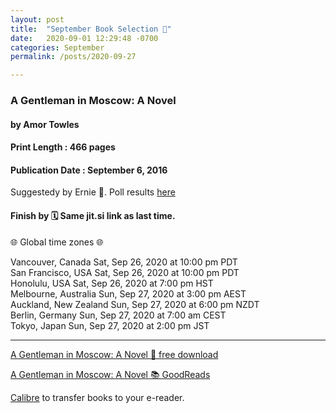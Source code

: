```yaml
---
layout: post
title:  "September Book Selection 🍁"
date:   2020-09-01 12:29:48 -0700
categories: September
permalink: /posts/2020-09-27

---
```

### A Gentleman in Moscow: A Novel
#### by Amor Towles
#### Print Length : 466 pages
#### Publication Date : September 6, 2016

Suggestedy by Ernie 🍁. Poll results [here](https://www.survey-maker.com/results3093925xEb124370-96#tab-2)


#### Finish by 🗓️ Same jit.si link as last time. 

🌐 Global time zones 🌐

Vancouver, Canada        Sat, Sep 26, 2020 at 10:00 pm PDT    
San Francisco, USA       Sat, Sep 26, 2020 at 10:00 pm PDT    
Honolulu, USA            Sat, Sep 26, 2020 at 7:00 pm HST     
Melbourne, Australia     Sun, Sep 27, 2020 at 3:00 pm AEST    
Auckland, New Zealand    Sun, Sep 27, 2020 at 6:00 pm NZDT    
Berlin, Germany          Sun, Sep 27, 2020 at 7:00 am CEST    
Tokyo, Japan             Sun, Sep 27, 2020 at 2:00 pm JST        

---

[A Gentleman in Moscow: A Novel 🔗 free download](https://www.yesbookplease.com/a-gentleman-in-moscow-free-download/)

[A Gentleman in Moscow: A Novel 📚 GoodReads](https://www.goodreads.com/book/show/34066798-a-gentleman-in-moscow?from_search=true&from_srp=true&qid=HLDjEqVWCW&rank=1)

[Calibre](https://calibre-ebook.com/) to transfer books to your e-reader.
